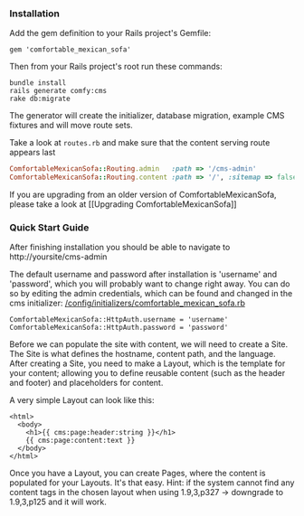 ### Installation
Add the gem definition to your Rails project's Gemfile:
    
    gem 'comfortable_mexican_sofa'
    
Then from your Rails project's root run these commands:
    
    bundle install
    rails generate comfy:cms
    rake db:migrate

The generator will create the initializer, database migration, example CMS fixtures and will move route sets.

Take a look at `routes.rb` and make sure that the content serving route appears last

```ruby
ComfortableMexicanSofa::Routing.admin   :path => '/cms-admin'
ComfortableMexicanSofa::Routing.content :path => '/', :sitemap => false
```

If you are upgrading from an older version of ComfortableMexicanSofa, please take a look at [[Upgrading ComfortableMexicanSofa]]

### Quick Start Guide

After finishing installation you should be able to navigate to http://yoursite/cms-admin

The default username and password after installation is 'username' and 'password', which you will probably want to change right away. You can do so by editing the admin credentials, which can be found and changed in the cms initializer: [/config/initializers/comfortable\_mexican\_sofa.rb](https://github.com/comfy/comfortable-mexican-sofa/blob/master/config/initializers/comfortable_mexican_sofa.rb)

    ComfortableMexicanSofa::HttpAuth.username = 'username'
    ComfortableMexicanSofa::HttpAuth.password = 'password'

Before we can populate the site with content, we will need to create a Site. The Site is what defines the hostname, content path, and the language. After creating a Site, you need to make a Layout, which is the template for your content; allowing you to define reusable content (such as the header and footer) and placeholders for content.

A very simple Layout can look like this:
    
    <html>
      <body>
        <h1>{{ cms:page:header:string }}</h1>
        {{ cms:page:content:text }}
      </body>
    </html>

Once you have a Layout, you can create Pages, where the content is populated for your Layouts. It's that easy. Hint: if the system cannot find any content tags in the chosen layout when using 1.9,3,p327 -> downgrade to 1.9,3,p125 and it will work.